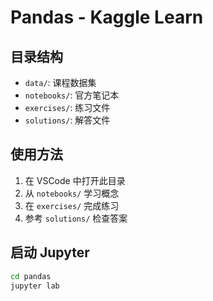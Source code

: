 # Pandas - Kaggle Learn

## 目录结构
- `data/`: 课程数据集
- `notebooks/`: 官方笔记本
- `exercises/`: 练习文件
- `solutions/`: 解答文件

## 使用方法
1. 在 VSCode 中打开此目录
2. 从 `notebooks/` 学习概念
3. 在 `exercises/` 完成练习
4. 参考 `solutions/` 检查答案

## 启动 Jupyter
```bash
cd pandas
jupyter lab
```
